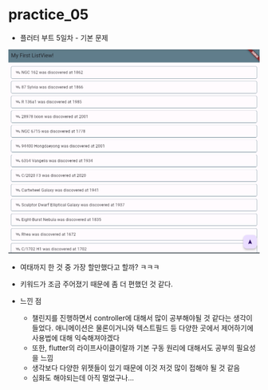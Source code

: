 # practice_05

- 플러터 부트 5일차 - 기본 문제

![image-20240127224629722](README.assets/image-20240127224629722.png)

- 여태까지 한 것 중 가장 할만했다고 할까? ㅋㅋㅋ 
- 키워드가 조금 주어졌기 때문에 좀 더 편했던 것 같다. 



- 느낀 점 
  - 챌린지를 진행하면서 controller에 대해서 많이 공부해야될 것 같다는 생각이 들었다. 애니메이션은 물론이거니와 텍스트필드 등 다양한 곳에서 제어하기에 사용법에 대해 익숙해져야겠다
  - 또한, flutter의 라이프사이클이랄까 기본 구동 원리에 대해서도 공부의 필요성을 느낌 
  - 생각보다 다양한 위젯들이 있기 때문에 이것 저것 많이 접해야 될 것 같음 
  - 심화도 해야되는데 아직 멀었구나...